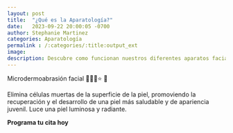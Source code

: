 ```yaml
---
layout: post
title:  "¿Qué es la Aparatología?"
date:   2023-09-22 20:00:05 -0700
author: Stephanie Martinez
categories: Aparatología
permalink : /:categories/:title:output_ext
image: 
description: Descubre como funcionan nuestros diferentes aparatos faciales. 
---
```


Microdermoabrasión facial 🧖🏻‍♀️⭐️ 🤍

Elimina células muertas de la superficie de la piel, promoviendo la recuperación y el desarrollo de una piel más saludable y de apariencia juvenil.
Luce una piel luminosa y radiante.

 **Programa tu cita hoy**


